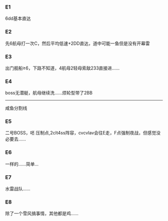 ### E1

6dd基本直达

### E2

先6航母打一次C，然后平均低速+2DD直达，道中可能一鱼但是没有开幕雷

### E3

出门舰船≥6，下路不知道，4航母2轻母索敌233直接进……

### E4

boss无潜艇，航母继续洗……烦轮型带了2BB

*  *  *
咸鱼分割线

### E5

二号BOSS，呸 压制点,2clt4ss阵容，cvcvlav会往E走，F点强制夜战，但感觉没必要去……

### E6

一样的……简单…

### E7

水雷战队……

### E8

除了一个雪风搞事情，其他都是鸡……
